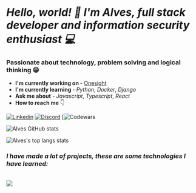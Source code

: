 # *Hello, world! 👋 I'm Alves, full stack developer and information security enthusiast 💻*

### Passionate about technology, problem solving and logical thinking 😁

<ul>
    <li> <b>I'm currently working on </b> - <a href="https://onesight.com.br/">Onesight</a></li>
    <li> <b>I'm currently learning </b> - <i>Python</i>, <i>Docker</i>, <i>Django</i></li>
    <li> <b>Ask me about</b> - <i>Javascript</i>, <i>Typescript</i>, <i>React</i> </li>
    <li> <b>How to reach me</b> 👇 </li>
</ul>

[![Linkedin](https://img.shields.io/badge/LinkedIn-0077B5?style=for-the-badge&logo=linkedin&logoColor=white)](https://www.linkedin.com/in/alves7/)
[![Discord](https://img.shields.io/badge/Discord-7289DA?style=for-the-badge&logo=discord&logoColor=white)](https://discordapp.com/users/220332553217900544)
[![Codewars](https://skillicons.dev/icons?i=html")

![Alves GitHub stats](https://github-readme-stats.vercel.app/api?username=alvseven&show_icons=true&count_private=true&theme=tokyonight)
    
<img alt="Alves's top langs stats" src="https://github-readme-stats.vercel.app/api/top-langs/?username=alvseven&layout=compact&count_private=true" />

### *I have made a lot of projects, these are some technologies I have learned:*

<div style="display: inline_block">
<br/>
    <img src="https://skillicons.dev/icons?i=html,css,javascript,typescript,react,nextjs,styledcomponents,tailwind,sass,figma,vercel,nodejs,express,prisma,jest,python,django,postgres,git,bash,docker,heroku" />
</div><br/>
